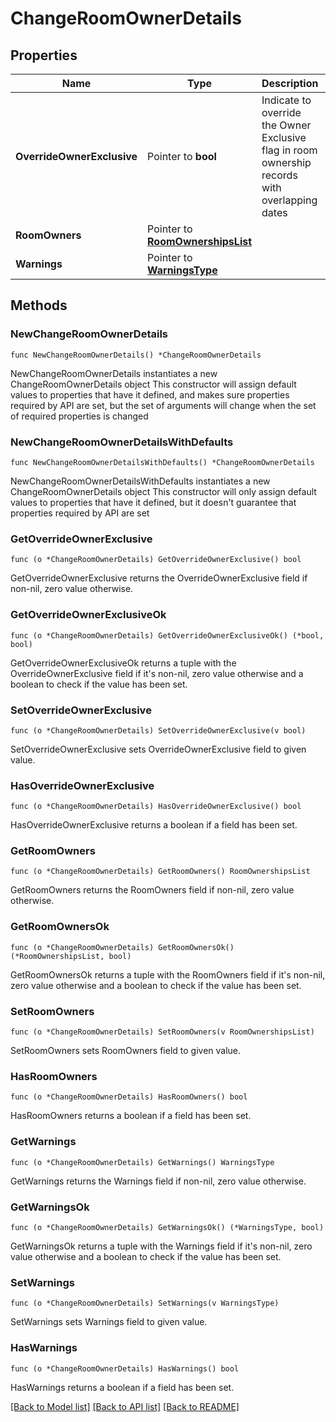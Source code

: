 # ChangeRoomOwnerDetails

## Properties

Name | Type | Description | Notes
------------ | ------------- | ------------- | -------------
**OverrideOwnerExclusive** | Pointer to **bool** | Indicate to override the Owner Exclusive flag in room ownership records with overlapping dates | [optional] [default to false]
**RoomOwners** | Pointer to [**RoomOwnershipsList**](RoomOwnershipsList.md) |  | [optional] 
**Warnings** | Pointer to [**WarningsType**](WarningsType.md) |  | [optional] 

## Methods

### NewChangeRoomOwnerDetails

`func NewChangeRoomOwnerDetails() *ChangeRoomOwnerDetails`

NewChangeRoomOwnerDetails instantiates a new ChangeRoomOwnerDetails object
This constructor will assign default values to properties that have it defined,
and makes sure properties required by API are set, but the set of arguments
will change when the set of required properties is changed

### NewChangeRoomOwnerDetailsWithDefaults

`func NewChangeRoomOwnerDetailsWithDefaults() *ChangeRoomOwnerDetails`

NewChangeRoomOwnerDetailsWithDefaults instantiates a new ChangeRoomOwnerDetails object
This constructor will only assign default values to properties that have it defined,
but it doesn't guarantee that properties required by API are set

### GetOverrideOwnerExclusive

`func (o *ChangeRoomOwnerDetails) GetOverrideOwnerExclusive() bool`

GetOverrideOwnerExclusive returns the OverrideOwnerExclusive field if non-nil, zero value otherwise.

### GetOverrideOwnerExclusiveOk

`func (o *ChangeRoomOwnerDetails) GetOverrideOwnerExclusiveOk() (*bool, bool)`

GetOverrideOwnerExclusiveOk returns a tuple with the OverrideOwnerExclusive field if it's non-nil, zero value otherwise
and a boolean to check if the value has been set.

### SetOverrideOwnerExclusive

`func (o *ChangeRoomOwnerDetails) SetOverrideOwnerExclusive(v bool)`

SetOverrideOwnerExclusive sets OverrideOwnerExclusive field to given value.

### HasOverrideOwnerExclusive

`func (o *ChangeRoomOwnerDetails) HasOverrideOwnerExclusive() bool`

HasOverrideOwnerExclusive returns a boolean if a field has been set.

### GetRoomOwners

`func (o *ChangeRoomOwnerDetails) GetRoomOwners() RoomOwnershipsList`

GetRoomOwners returns the RoomOwners field if non-nil, zero value otherwise.

### GetRoomOwnersOk

`func (o *ChangeRoomOwnerDetails) GetRoomOwnersOk() (*RoomOwnershipsList, bool)`

GetRoomOwnersOk returns a tuple with the RoomOwners field if it's non-nil, zero value otherwise
and a boolean to check if the value has been set.

### SetRoomOwners

`func (o *ChangeRoomOwnerDetails) SetRoomOwners(v RoomOwnershipsList)`

SetRoomOwners sets RoomOwners field to given value.

### HasRoomOwners

`func (o *ChangeRoomOwnerDetails) HasRoomOwners() bool`

HasRoomOwners returns a boolean if a field has been set.

### GetWarnings

`func (o *ChangeRoomOwnerDetails) GetWarnings() WarningsType`

GetWarnings returns the Warnings field if non-nil, zero value otherwise.

### GetWarningsOk

`func (o *ChangeRoomOwnerDetails) GetWarningsOk() (*WarningsType, bool)`

GetWarningsOk returns a tuple with the Warnings field if it's non-nil, zero value otherwise
and a boolean to check if the value has been set.

### SetWarnings

`func (o *ChangeRoomOwnerDetails) SetWarnings(v WarningsType)`

SetWarnings sets Warnings field to given value.

### HasWarnings

`func (o *ChangeRoomOwnerDetails) HasWarnings() bool`

HasWarnings returns a boolean if a field has been set.


[[Back to Model list]](../README.md#documentation-for-models) [[Back to API list]](../README.md#documentation-for-api-endpoints) [[Back to README]](../README.md)


